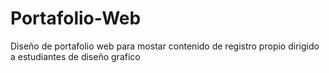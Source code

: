 # Portafolio-Web
Diseño de portafolio web para mostar contenido de registro propio
dirigido a estudiantes de diseño grafico